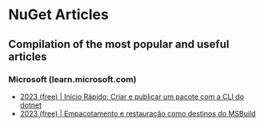 # NuGet Articles
## Compilation of the most popular and useful articles

### Microsoft (learn.microsoft.com)
- [2023 (free) | Início Rápido: Criar e publicar um pacote com a CLI do dotnet](https://learn.microsoft.com/pt-br/nuget/quickstart/create-and-publish-a-package-using-the-dotnet-cli)
- [2023 (free) | Empacotamento e restauração como destinos do MSBuild](https://learn.microsoft.com/pt-br/nuget/reference/msbuild-targets)
